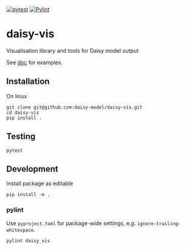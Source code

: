 [![pytest](https://github.com/daisy-model/daisy-vis/actions/workflows/pytest.yml/badge.svg)](https://github.com/daisy-model/daisy-vis/actions/workflows/pytest.yml)
[![Pylint](https://github.com/daisy-model/daisy-vis/actions/workflows/pylint.yml/badge.svg)](https://github.com/daisy-model/daisy-vis/actions/workflows/pylint.yml)

# daisy-vis
Visualisation library and tools for Daisy model output

See [doc](doc) for examples.

## Installation
On linux

	git clone git@github.com:daisy-model/daisy-vis.git
	cd daisy-vis
	pip install .

## Testing

    pytest

## Development
Install package as editable

    pip install -e .
	
### pylint
Use `pyproject.toml` for package-wide settings, e.g. `ignore-trailing-whitespace`.

	pylint daisy_vis
	

	


